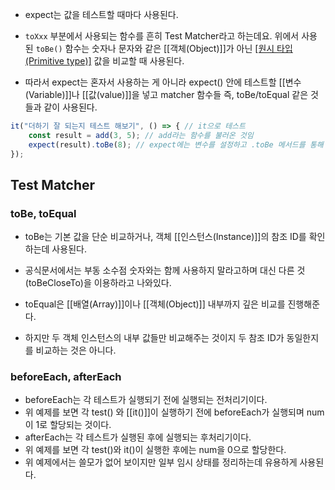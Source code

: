 - expect는 값을 테스트할 때마다 사용된다.

- `toXxx` 부분에서 사용되는 함수를 흔히 Test Matcher라고 하는데요. 위에서 사용된 `toBe()` 함수는 숫자나 문자와 같은 [[객체(Object)]]가 아닌 [[원시 타입(Primitive type)]](기본형(primitive)) 값을 비교할 때 사용된다.
- 따라서 expect는 혼자서 사용하는 게 아니라 expect() 안에 테스트할 [[변수(Variable)]]나 [[값(value)]]을 넣고 matcher 함수들 즉, toBe/toEqual 같은 것들과 같이 사용된다.

```js
it("더하기 잘 되는지 테스트 해보기", () => { // it으로 테스트
	const result = add(3, 5); // add라는 함수를 불러온 것임
	expect(result).toBe(8); // expect에는 변수를 설정하고 .toBe 메서드를 통해 결과 예측
});
```

## Test Matcher
### toBe, toEqual

- toBe는 기본 값을 단순 비교하거나, 객체 [[인스턴스(Instance)]]의 참조 ID를 확인하는데 사용된다.
- 공식문서에서는 부동 소수점 숫자와는 함께 사용하지 말라고하며 대신 다른 것(toBeCloseTo)을 이용하라고 나와있다.

- toEqual은 [[배열(Array)]]이나 [[객체(Object)]] 내부까지 깊은 비교를 진행해준다.

- 하지만 두 객체 인스턴스의 내부 값들만 비교해주는 것이지 두 참조 ID가 동일한지를 비교하는 것은 아니다.

### beforeEach, afterEach

- beforeEach는 각 테스트가 실행되기 전에 실행되는 전처리기이다.
- 위 예제를 보면 각 test() 와 [[it()]]이 실행하기 전에 beforeEach가 실행되며 num이 1로 할당되는 것이다.
- afterEach는 각 테스트가 실행된 후에 실행되는 후처리기이다.
- 위 예제를 보면 각 test()와 it()이 실행한 후에는 num을 0으로 할당한다.
- 위 예제에서는 쓸모가 없어 보이지만 일부 임시 상태를 정리하는데 유용하게 사용된다.

